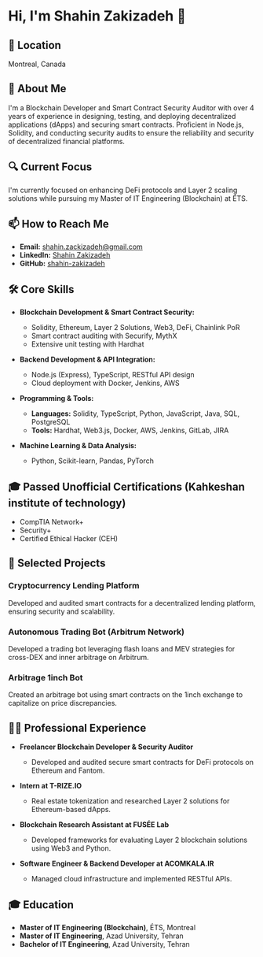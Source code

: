 # Hi, I'm Shahin Zakizadeh 👋

## 📍 Location
Montreal, Canada

## 🚀 About Me
I'm a Blockchain Developer and Smart Contract Security Auditor with over 4 years of experience in designing, testing, and deploying decentralized applications (dApps) and securing smart contracts. Proficient in Node.js, Solidity, and conducting security audits to ensure the reliability and security of decentralized financial platforms.

## 🔍 Current Focus
I'm currently focused on enhancing DeFi protocols and Layer 2 scaling solutions while pursuing my Master of IT Engineering (Blockchain) at ÉTS.

## 📫 How to Reach Me
- **Email:** [shahin.zackizadeh@gmail.com](mailto:shahin.zackizadeh@gmail.com)
- **LinkedIn:** [Shahin Zakizadeh](https://www.linkedin.com/in/shahin-zakizadeh/)
- **GitHub:** [shahin-zakizadeh](https://github.com/shahin-zakizadeh)

## 🛠 Core Skills
- **Blockchain Development & Smart Contract Security:**
  - Solidity, Ethereum, Layer 2 Solutions, Web3, DeFi, Chainlink PoR
  - Smart contract auditing with Securify, MythX
  - Extensive unit testing with Hardhat

- **Backend Development & API Integration:**
  - Node.js (Express), TypeScript, RESTful API design
  - Cloud deployment with Docker, Jenkins, AWS

- **Programming & Tools:**
  - **Languages:** Solidity, TypeScript, Python, JavaScript, Java, SQL, PostgreSQL
  - **Tools:** Hardhat, Web3.js, Docker, AWS, Jenkins, GitLab, JIRA

- **Machine Learning & Data Analysis:**
  - Python, Scikit-learn, Pandas, PyTorch

## 🎓 Passed Unofficial Certifications (Kahkeshan institute of technology)
- CompTIA Network+
- Security+
- Certified Ethical Hacker (CEH)

## 🌟 Selected Projects
### Cryptocurrency Lending Platform
Developed and audited smart contracts for a decentralized lending platform, ensuring security and scalability.

### Autonomous Trading Bot (Arbitrum Network)
Developed a trading bot leveraging flash loans and MEV strategies for cross-DEX and inner arbitrage on Arbitrum.

### Arbitrage 1inch Bot
Created an arbitrage bot using smart contracts on the 1inch exchange to capitalize on price discrepancies.

## 👨‍💻 Professional Experience
- **Freelancer Blockchain Developer & Security Auditor**
  - Developed and audited secure smart contracts for DeFi protocols on Ethereum and Fantom.

- **Intern at T-RIZE.IO**
  - Real estate tokenization and researched Layer 2 solutions for Ethereum-based dApps.

- **Blockchain Research Assistant at FUSÉE Lab**
  - Developed frameworks for evaluating Layer 2 blockchain solutions using Web3 and Python.

- **Software Engineer & Backend Developer at ACOMKALA.IR**
  - Managed cloud infrastructure and implemented RESTful APIs.

## 🎓 Education
- **Master of IT Engineering (Blockchain)**, ÉTS, Montreal
- **Master of IT Engineering**, Azad University, Tehran
- **Bachelor of IT Engineering**, Azad University, Tehran
